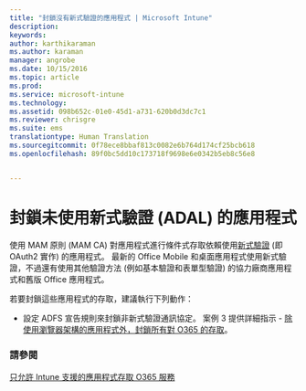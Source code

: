 ```yaml
---
title: "封鎖沒有新式驗證的應用程式 | Microsoft Intune"
description: 
keywords: 
author: karthikaraman
ms.author: karaman
manager: angrobe
ms.date: 10/15/2016
ms.topic: article
ms.prod: 
ms.service: microsoft-intune
ms.technology: 
ms.assetid: 098b652c-01e0-45d1-a731-620b0d3dc7c1
ms.reviewer: chrisgre
ms.suite: ems
translationtype: Human Translation
ms.sourcegitcommit: 0f78ece8bbaf813c0082e6b764d174cf25bcb618
ms.openlocfilehash: 89f0bc5dd10c173718f9698e6e0342b5eb8c56e8


---
```


# 封鎖未使用新式驗證 (ADAL) 的應用程式
使用 MAM 原則 (MAM CA) 對應用程式進行條件式存取依賴使用[新式驗證](https://support.office.com/en-US/article/Using-Office-365-modern-authentication-with-Office-clients-776c0036-66fd-41cb-8928-5495c0f9168a) (即 OAuth2 實作) 的應用程式。 最新的 Office Mobile 和桌面應用程式使用新式驗證，不過還有使用其他驗證方法 (例如基本驗證和表單型驗證) 的協力廠商應用程式和舊版 Office 應用程式。

若要封鎖這些應用程式的存取，建議執行下列動作：

* 設定 ADFS 宣告規則來封鎖非新式驗證通訊協定。 案例 3 提供詳細指示 - [除使用瀏覽器架構的應用程式外，封鎖所有對 O365 的存取](https://technet.microsoft.com/library/dn592182.aspx)。

### 請參閱
[只允許 Intune 支援的應用程式存取 O365 服務](allow-policy-managed-apps-access-to-o365.md)



<!--HONumber=Oct16_HO2-->


